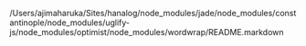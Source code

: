 /Users/ajimaharuka/Sites/hanalog/node_modules/jade/node_modules/constantinople/node_modules/uglify-js/node_modules/optimist/node_modules/wordwrap/README.markdown